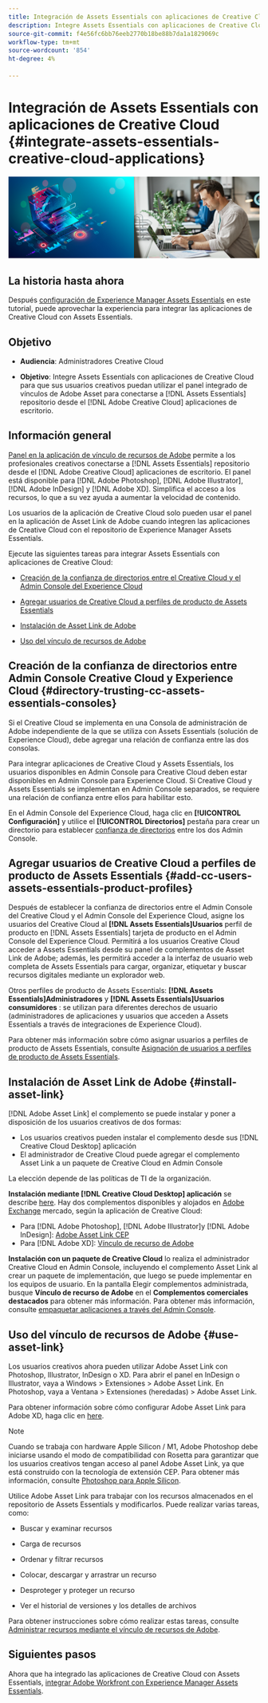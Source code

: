 ```yaml
---
title: Integración de Assets Essentials con aplicaciones de Creative Cloud
description: Integre Assets Essentials con aplicaciones de Creative Cloud para que pueda utilizar el panel integrado de vínculos de recursos de Adobe para conectarse a [!DNL Assets Essentials] repositorio desde el [!DNL Adobe Creative Cloud] aplicaciones de escritorio.
source-git-commit: f4e56fc6bb76eeb2770b18be88b7da1a1829069c
workflow-type: tm+mt
source-wordcount: '854'
ht-degree: 4%

---
```



# Integración de Assets Essentials con aplicaciones de Creative Cloud {#integrate-assets-essentials-creative-cloud-applications}

![Preferencia para cambiar el tema oscuro y el claro](assets/cce-creative-cloud.png)

## La historia hasta ahora

Después [configuración de Experience Manager Assets Essentials](adminster-aem-assets-essentials.md) en este tutorial, puede aprovechar la experiencia para integrar las aplicaciones de Creative Cloud con Assets Essentials.

## Objetivo

* **Audiencia**: Administradores Creative Cloud

* **Objetivo**: Integre Assets Essentials con aplicaciones de Creative Cloud para que sus usuarios creativos puedan utilizar el panel integrado de vínculos de Adobe Asset para conectarse a [!DNL Assets Essentials] repositorio desde el [!DNL Adobe Creative Cloud] aplicaciones de escritorio.

## Información general

[Panel en la aplicación de vínculo de recursos de Adobe](https://www.adobe.com/creativecloud/business/enterprise/adobe-asset-link.html) permite a los profesionales creativos conectarse a [!DNL Assets Essentials] repositorio desde el [!DNL Adobe Creative Cloud] aplicaciones de escritorio. El panel está disponible para [!DNL Adobe Photoshop], [!DNL Adobe Illustrator], [!DNL Adobe InDesign] y [!DNL Adobe XD]. Simplifica el acceso a los recursos, lo que a su vez ayuda a aumentar la velocidad de contenido.

Los usuarios de la aplicación de Creative Cloud solo pueden usar el panel en la aplicación de Asset Link de Adobe cuando integren las aplicaciones de Creative Cloud con el repositorio de Experience Manager Assets Essentials.

Ejecute las siguientes tareas para integrar Assets Essentials con aplicaciones de Creative Cloud:

* [Creación de la confianza de directorios entre el Creative Cloud y el Admin Console del Experience Cloud](#directory-trusting-cc-assets-essentials-consoles)

* [Agregar usuarios de Creative Cloud a perfiles de producto de Assets Essentials](#add-cc-users-assets-essentials-product-profiles)

* [Instalación de Asset Link de Adobe](#install-asset-link)

* [Uso del vínculo de recursos de Adobe](#use-asset-link)

## Creación de la confianza de directorios entre Admin Console Creative Cloud y Experience Cloud {#directory-trusting-cc-assets-essentials-consoles}

Si el Creative Cloud se implementa en una Consola de administración de Adobe independiente de la que se utiliza con Assets Essentials (solución de Experience Cloud), debe agregar una relación de confianza entre las dos consolas.

Para integrar aplicaciones de Creative Cloud y Assets Essentials, los usuarios disponibles en Admin Console para Creative Cloud deben estar disponibles en Admin Console para Experience Cloud. Si Creative Cloud y Assets Essentials se implementan en Admin Console separados, se requiere una relación de confianza entre ellos para habilitar esto.

En el Admin Console del Experience Cloud, haga clic en **[!UICONTROL Configuración]** y utilice el **[!UICONTROL Directorios]** pestaña para crear un directorio para establecer [confianza de directorios](https://helpx.adobe.com/enterprise/using/set-up-identity.html#directory-trusting) entre los dos Admin Console.

## Agregar usuarios de Creative Cloud a perfiles de producto de Assets Essentials {#add-cc-users-assets-essentials-product-profiles}

Después de establecer la confianza de directorios entre el Admin Console del Creative Cloud y el Admin Console del Experience Cloud, asigne los usuarios del Creative Cloud al **[!DNL Assets Essentials]Usuarios** perfil de producto en [!DNL Assets Essentials] tarjeta de producto en el Admin Console del Experience Cloud. Permitirá a los usuarios Creative Cloud acceder a Assets Essentials desde su panel de complementos de Asset Link de Adobe; además, les permitirá acceder a la interfaz de usuario web completa de Assets Essentials para cargar, organizar, etiquetar y buscar recursos digitales mediante un explorador web.

Otros perfiles de producto de Assets Essentials: **[!DNL Assets Essentials]Administradores** y **[!DNL Assets Essentials]Usuarios consumidores** : se utilizan para diferentes derechos de usuario (administradores de aplicaciones y usuarios que acceden a Assets Essentials a través de integraciones de Experience Cloud).

Para obtener más información sobre cómo asignar usuarios a perfiles de producto de Assets Essentials, consulte [Asignación de usuarios a perfiles de producto de Assets Essentials](adminster-aem-assets-essentials.md#add-users-to-product-profiles).

## Instalación de Asset Link de Adobe {#install-asset-link}

[!DNL Adobe Asset Link] el complemento se puede instalar y poner a disposición de los usuarios creativos de dos formas:

* Los usuarios creativos pueden instalar el complemento desde sus [!DNL Creative Cloud Desktop] aplicación
* El administrador de Creative Cloud puede agregar el complemento Asset Link a un paquete de Creative Cloud en Admin Console

La elección depende de las políticas de TI de la organización.

**Instalación mediante [!DNL Creative Cloud Desktop] aplicación** se describe [here](https://helpx.adobe.com/creative-cloud/kb/installingextensionsandaddons.html). Hay dos complementos disponibles y alojados en [Adobe Exchange](https://exchange.adobe.com/) mercado, según la aplicación de Creative Cloud:

* Para [!DNL Adobe Photoshop], [!DNL Adobe Illustrator]y [!DNL Adobe InDesign]: [Adobe Asset Link CEP](https://exchange.adobe.com/creativecloud.details.106875.adobe-asset-link-cep.html)
* Para [!DNL Adobe XD]: [Vínculo de recurso de Adobe](https://exchange.adobe.com/creativecloud/plugindetails.html/app/cc/61d229b9)

**Instalación con un paquete de Creative Cloud** lo realiza el administrador Creative Cloud en Admin Console, incluyendo el complemento Asset Link al crear un paquete de implementación, que luego se puede implementar en los equipos de usuario. En la pantalla Elegir complementos administrada, busque **Vínculo de recurso de Adobe** en el **Complementos comerciales destacados** para obtener más información. Para obtener más información, consulte [empaquetar aplicaciones a través del Admin Console](https://helpx.adobe.com/enterprise/using/package-apps-admin-console.html).

## Uso del vínculo de recursos de Adobe {#use-asset-link}

Los usuarios creativos ahora pueden utilizar Adobe Asset Link con Photoshop, Illustrator, InDesign o XD. Para abrir el panel en InDesign o Illustrator, vaya a Windows > Extensiones > Adobe Asset Link. En Photoshop, vaya a Ventana > Extensiones (heredadas) > Adobe Asset Link.

Para obtener información sobre cómo configurar Adobe Asset Link para Adobe XD, haga clic en [here](https://helpx.adobe.com/enterprise/using/adobe-asset-link-for-xd.html).

>[!NOTE]
>
>Cuando se trabaja con hardware Apple Silicon / M1, Adobe Photoshop debe iniciarse usando el modo de compatibilidad con Rosetta para garantizar que los usuarios creativos tengan acceso al panel Adobe Asset Link, ya que está construido con la tecnología de extensión CEP. Para obtener más información, consulte [Photoshop para Apple Silicon](https://helpx.adobe.com/photoshop/kb/photoshop-for-apple-silicon.html).


Utilice Adobe Asset Link para trabajar con los recursos almacenados en el repositorio de Assets Essentials y modificarlos. Puede realizar varias tareas, como:

* Buscar y examinar recursos

* Carga de recursos

* Ordenar y filtrar recursos

* Colocar, descargar y arrastrar un recurso

* Desproteger y proteger un recurso

* Ver el historial de versiones y los detalles de archivos

Para obtener instrucciones sobre cómo realizar estas tareas, consulte [Administrar recursos mediante el vínculo de recursos de Adobe](https://helpx.adobe.com/in/enterprise/using/manage-assets-using-adobe-asset-link.html).

## Siguientes pasos

Ahora que ha integrado las aplicaciones de Creative Cloud con Assets Essentials, [integrar Adobe Workfront con Experience Manager Assets Essentials](integrate-assets-essentials-workfront.md).
